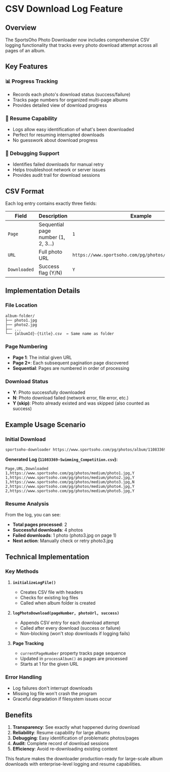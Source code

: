 # CSV Download Log Feature

## Overview

The SportsOho Photo Downloader now includes comprehensive CSV logging functionality that tracks every photo download attempt across all pages of an album.

## Key Features

### 📊 Progress Tracking
- Records each photo's download status (success/failure)
- Tracks page numbers for organized multi-page albums
- Provides detailed view of download progress

### 🔄 Resume Capability
- Logs allow easy identification of what's been downloaded
- Perfect for resuming interrupted downloads
- No guesswork about download progress

### 🐛 Debugging Support
- Identifies failed downloads for manual retry
- Helps troubleshoot network or server issues
- Provides audit trail for download sessions

## CSV Format

Each log entry contains exactly three fields:

| Field | Description | Example |
|-------|-------------|----------|
| `Page` | Sequential page number (1, 2, 3...) | `1` |
| `URL` | Full photo URL | `https://www.sportsoho.com/pg/photos/medium/photo1.jpg` |
| `Downloaded` | Success flag (Y/N) | `Y` |

## Implementation Details

### File Location
```
album-folder/
├── photo1.jpg
├── photo2.jpg
├── ...
└── {albumId}-{title}.csv  ← Same name as folder
```

### Page Numbering
- **Page 1**: The initial given URL
- **Page 2+**: Each subsequent pagination page discovered
- **Sequential**: Pages are numbered in order of processing

### Download Status
- **Y**: Photo successfully downloaded
- **N**: Photo download failed (network error, file error, etc.)
- **Y (skip)**: Photo already existed and was skipped (also counted as success)

## Example Usage Scenario

### Initial Download
```bash
sportsoho-downloader https://www.sportsoho.com/pg/photos/album/11083369/
```

**Generated Log (`11083369-Swimming_Competition.csv`):**
```csv
Page,URL,Downloaded
1,https://www.sportsoho.com/pg/photos/medium/photo1.jpg,Y
1,https://www.sportsoho.com/pg/photos/medium/photo2.jpg,Y
1,https://www.sportsoho.com/pg/photos/medium/photo3.jpg,N
2,https://www.sportsoho.com/pg/photos/medium/photo4.jpg,Y
2,https://www.sportsoho.com/pg/photos/medium/photo5.jpg,Y
```

### Resume Analysis
From the log, you can see:
- **Total pages processed**: 2
- **Successful downloads**: 4 photos
- **Failed downloads**: 1 photo (photo3.jpg on page 1)
- **Next action**: Manually check or retry photo3.jpg

## Technical Implementation

### Key Methods

1. **`initializeLogFile()`**
   - Creates CSV file with headers
   - Checks for existing log files
   - Called when album folder is created

2. **`logPhotoDownload(pageNumber, photoUrl, success)`**
   - Appends CSV entry for each download attempt
   - Called after every download (success or failure)
   - Non-blocking (won't stop downloads if logging fails)

3. **Page Tracking**
   - `currentPageNumber` property tracks page sequence
   - Updated in `processAlbum()` as pages are processed
   - Starts at 1 for the given URL

### Error Handling
- Log failures don't interrupt downloads
- Missing log file won't crash the program
- Graceful degradation if filesystem issues occur

## Benefits

1. **Transparency**: See exactly what happened during download
2. **Reliability**: Resume capability for large albums
3. **Debugging**: Easy identification of problematic photos/pages
4. **Audit**: Complete record of download sessions
5. **Efficiency**: Avoid re-downloading existing content

This feature makes the downloader production-ready for large-scale album downloads with enterprise-level logging and resume capabilities.